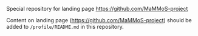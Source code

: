 Special repository for landing page https://github.com/MaMMoS-project

Content on landing page (https://github.com/MaMMoS-project) should be added to `/profile/README.md` in this repository.

